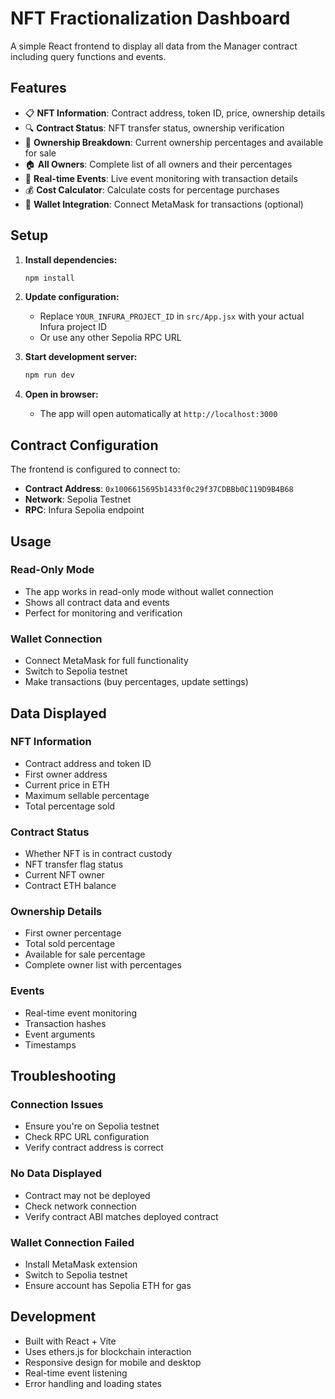 # NFT Fractionalization Dashboard

A simple React frontend to display all data from the Manager contract including query functions and events.

## Features

- 📋 **NFT Information**: Contract address, token ID, price, ownership details
- 🔍 **Contract Status**: NFT transfer status, ownership verification
- 👥 **Ownership Breakdown**: Current ownership percentages and available for sale
- 🏠 **All Owners**: Complete list of all owners and their percentages
- 📡 **Real-time Events**: Live event monitoring with transaction details
- 💰 **Cost Calculator**: Calculate costs for percentage purchases
- 🔗 **Wallet Integration**: Connect MetaMask for transactions (optional)

## Setup

1. **Install dependencies:**
   ```bash
   npm install
   ```

2. **Update configuration:**
   - Replace `YOUR_INFURA_PROJECT_ID` in `src/App.jsx` with your actual Infura project ID
   - Or use any other Sepolia RPC URL

3. **Start development server:**
   ```bash
   npm run dev
   ```

4. **Open in browser:**
   - The app will open automatically at `http://localhost:3000`

## Contract Configuration

The frontend is configured to connect to:
- **Contract Address**: `0x1006615695b1433f0c29f37CDBBb0C119D9B4B68`
- **Network**: Sepolia Testnet
- **RPC**: Infura Sepolia endpoint

## Usage

### Read-Only Mode
- The app works in read-only mode without wallet connection
- Shows all contract data and events
- Perfect for monitoring and verification

### Wallet Connection
- Connect MetaMask for full functionality
- Switch to Sepolia testnet
- Make transactions (buy percentages, update settings)

## Data Displayed

### NFT Information
- Contract address and token ID
- First owner address
- Current price in ETH
- Maximum sellable percentage
- Total percentage sold

### Contract Status
- Whether NFT is in contract custody
- NFT transfer flag status
- Current NFT owner
- Contract ETH balance

### Ownership Details
- First owner percentage
- Total sold percentage
- Available for sale percentage
- Complete owner list with percentages

### Events
- Real-time event monitoring
- Transaction hashes
- Event arguments
- Timestamps

## Troubleshooting

### Connection Issues
- Ensure you're on Sepolia testnet
- Check RPC URL configuration
- Verify contract address is correct

### No Data Displayed
- Contract may not be deployed
- Check network connection
- Verify contract ABI matches deployed contract

### Wallet Connection Failed
- Install MetaMask extension
- Switch to Sepolia testnet
- Ensure account has Sepolia ETH for gas

## Development

- Built with React + Vite
- Uses ethers.js for blockchain interaction
- Responsive design for mobile and desktop
- Real-time event listening
- Error handling and loading states
